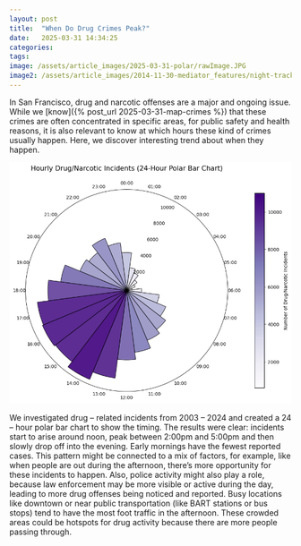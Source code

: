 ```yaml
---
layout: post
title:  "When Do Drug Crimes Peak?"
date:   2025-03-31 14:34:25
categories: 
tags: 
image: /assets/article_images/2025-03-31-polar/rawImage.JPG
image2: /assets/article_images/2014-11-30-mediator_features/night-track-mobile.JPG
---
```


In San Francisco, drug and narcotic offenses are a major and ongoing issue. While we [know]({% post_url 2025-03-31-map-crimes %}) that these crimes are often concentrated in specific areas, for public safety and health reasons, it is also relevant to know at which hours these kind of crimes usually happen. Here, we discover interesting trend about when they happen. 

![Polar plot showing hourly drug/narcotic incidents](/assets/images/polar_plot.png)

We investigated drug – related incidents from 2003 – 2024 and created a 24 – hour polar bar chart to show the timing. The results were clear: incidents start to arise around noon, peak between 2:00pm and 5:00pm and then slowly drop off into the evening. Early mornings have the fewest reported cases. 
This pattern might be connected to a mix of factors, for example, like when people are out during the afternoon, there’s more opportunity for these incidents to happen. Also, police activity might also play a role, because law enforcement may be more visible or active during the day, leading to more drug offenses being noticed and reported. Busy locations like downtown or near public transportation (like BART stations or bus stops) tend to have the most foot traffic in the afternoon. These crowded areas could be hotspots for drug activity because there are more people passing through.